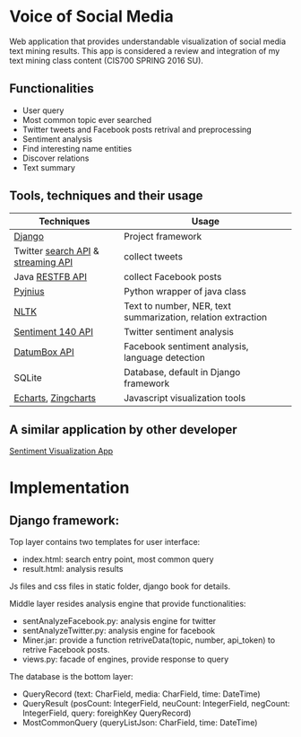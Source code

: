 # Voice of Social Media

Web application that provides understandable visualization of social media text mining results. This app is considered a review and integration of my text mining class content (CIS700 SPRING 2016 SU).

## Functionalities

* User query
* Most common topic ever searched
* Twitter tweets and Facebook posts retrival and preprocessing
* Sentiment analysis
* Find interesting name entities
* Discover relations
* Text summary

## Tools, techniques and their usage

|Techniques|Usage|
|----------|-----|
|[Django](https://www.djangoproject.com)|Project framework|
|Twitter [search API](https://dev.twitter.com/rest/public) & [streaming API](https://dev.twitter.com/streaming/overview)|collect tweets|
|Java [RESTFB API](http://restfb.com)|collect Facebook posts|
|[Pyjnius](http://pyjnius.readthedocs.io/en/latest/)|Python wrapper of java class|
|[NLTK](http://www.nltk.org)|Text to number, NER, text summarization, relation extraction|
|[Sentiment 140 API](http://help.sentiment140.com/api)|Twitter sentiment analysis|
|[DatumBox API](http://www.datumbox.com/machine-learning-api/)|Facebook sentiment analysis, language detection|
|SQLite|Database, default in Django framework|
|[Echarts](https://github.com/ecomfe/echarts), [Zingcharts](http://www.zingchart.com)|Javascript visualization tools|

## A similar application by other developer

[Sentiment Visualization App](https://www.csc.ncsu.edu/faculty/healey/tweet_viz/tweet_app)

# Implementation

## Django framework: 

Top layer contains two templates for user interface:

* index.html: search entry point, most common query
* result.html: analysis results

Js files and css files in static folder, django book for details.

Middle layer resides analysis engine that provide functionalities:

* sentAnalyzeFacebook.py: analysis engine for twitter
* sentAnalyzeTwitter.py: analysis engine for facebook
* Miner.jar: provide a function retriveData(topic, number, api_token) to retrive Facebook posts.
* views.py: facade of engines, provide response to query

The database is the bottom layer:

* QueryRecord (text: CharField, media: CharField, time: DateTime)
* QueryResult (posCount: IntegerField, neuCount: IntegerField, negCount: IntegerField, query: foreighKey QueryRecord)
* MostCommonQuery (queryListJson: CharField, time: DateTime)
